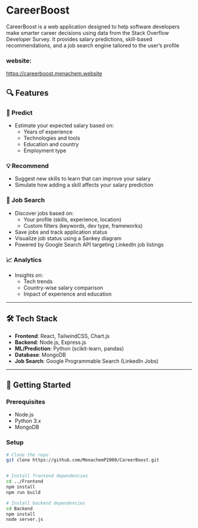 # CareerBoost

CareerBoost is a web application designed to help software developers make smarter career decisions using data from the Stack Overflow Developer Survey. It provides salary predictions, skill-based recommendations, and a job search engine tailored to the user’s profile

### website:
https://careerboost.menachem.website

## 🔍 Features

### 🎯 Predict
- Estimate your expected salary based on:
  - Years of experience
  - Technologies and tools
  - Education and country
  - Employment type

### 💡 Recommend
- Suggest new skills to learn that can improve your salary
- Simulate how adding a skill affects your salary prediction

### 🧭 Job Search
- Discover jobs based on:
  - Your profile (skills, experience, location)
  - Custom filters (keywords, dev type, frameworks)
- Save jobs and track application status
- Visualize job status using a Sankey diagram
- Powered by Google Search API targeting LinkedIn job listings

### 📈 Analytics
- Insights on:
  - Tech trends
  - Country-wise salary comparison
  - Impact of experience and education

---

## 🛠 Tech Stack

- **Frontend**: React, TailwindCSS, Chart.js
- **Backend**: Node.js, Express.js
- **ML/Prediction**: Python (scikit-learn, pandas)
- **Database**: MongoDB
- **Job Search**: Google Programmable Search (LinkedIn Jobs)

---

## 🚀 Getting Started

### Prerequisites

- Node.js
- Python 3.x
- MongoDB

### Setup

```bash
# Clone the repo
git clone https://github.com/MenachemP2000/CareerBoost.git


# Install frontend dependencies
cd ../Frontend
npm install
npm run build

# Install backend dependencies
cd Backend
npm install
node server.js
